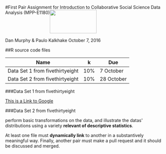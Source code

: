 #First Pair Assignment for Introduction to Collaborative Social Science Data Analysis (MPP-E1180)[<img src="https://www.hertie-school.org/fileadmin/images/Downloads/media_events/HSG_Logo_rgb.jpg" align="top" height="75" width ="150"/>](https://www.hertie-school.org/)

Dan Murphy & Paulo Kalkhake
October 7, 2016

##R source code files 

| Name                    | k | Due              |
| ----------------------- | --------------------- | ---------------- |
| Data Set 1 from fivethirtyeight     | 10%                   | 7 October        |
| Data Set 2 from fivethirtyeight       | 10%                   | 28 October       |

###Data Set 1 from fivethirtyeight

[This is a Link to Google](http://google.de)

###Data Set 2 from fivethirtyeight

perform basic transformations on the data, and illustrate the datas' distributions using a variety **relevant of descriptive statistics**. 

At least one file must **dynamically link** to another in a substantively meaningful way. Finally, another pair must make a pull request and it should be discussed and merged.

